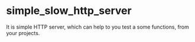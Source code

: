 # simple_slow_http_server
It is simple HTTP server, which can help to you test a some functions, from your projects.
